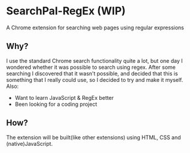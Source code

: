 # SearchPal-RegEx (WIP)
A Chrome extension for searching web pages using regular expressions

## Why?
I use the standard Chrome search functionality quite a lot, but one day I wondered whether it was possible to search using regex.
After some searching I discovered that it wasn't possible, and decided that this is something that I really could use, so
I decided to try and make it myself.
</br>Also:
- Want to learn JavaScript & RegEx better
- Been looking for a coding project

## How?
The extension will be built(like other extensions) using HTML, CSS and (native)JavaScript.
